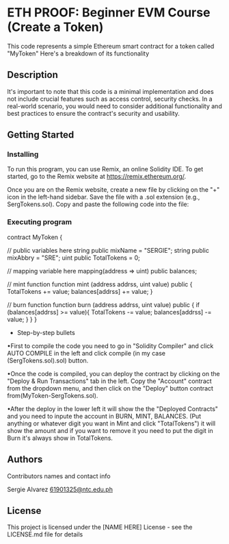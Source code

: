 # ETH PROOF: Beginner EVM Course (Create a Token)

This code represents a simple Ethereum smart contract for a token called "MyToken" Here's a breakdown of its functionality

## Description

It's important to note that this code is a minimal implementation and does not include crucial features such as access control, security checks. In a real-world scenario, you would need to consider additional functionality and best practices to ensure the contract's security and usability.

## Getting Started

### Installing

To run this program, you can use Remix, an online Solidity IDE. To get started, go to the Remix website at https://remix.ethereum.org/.

Once you are on the Remix website, create a new file by clicking on the "+" icon in the left-hand sidebar. Save the file with a .sol extension (e.g., SergTokens.sol). Copy and paste the following code into the file:


### Executing program

contract MyToken {

// public variables here
string public mixName = "SERGIE";
string public mixAbbry = "SRE";
uint public TotalTokens = 0;

// mapping variable here
mapping(address => uint) public balances;

// mint function
function mint (address addrss, uint value) public {
    TotalTokens += value;
    balances[addrss] += value;
}

// burn function
function burn (address addrss, uint value) public {
    if (balances[addrss] >= value){
        TotalTokens -= value;
        balances[addrss] -= value;
    }
}
} 

* Step-by-step bullets


•First to compile the code you need to go in "Solidity Compiler" and click AUTO COMPILE in the left and click compile (in my case (SergTokens.sol).sol) button.

•Once the code is compiled, you can deploy the contract by clicking on the "Deploy & Run Transactions" tab in the left. Copy the "Account" contract from the dropdown menu, and then click on the "Deploy" button contract from(MyToken-SergTokens.sol).

•After the deploy in the lower left it will show the the "Deployed Contracts" and you need to inpute the account in BURN, MINT, BALANCES. (Put anything or whatever digit you want in Mint and click "TotalTokens") it will show the amount and if you want to remove it you need to put the digit in Burn it's always show in TotalTokens.



## Authors

Contributors names and contact info

Sergie Alvarez
61901325@ntc.edu.ph


## License

This project is licensed under the [NAME HERE] License - see the LICENSE.md file for details

